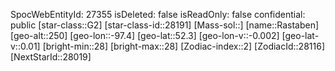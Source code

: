 ﻿---
location: [52.3,-97.4,250]
type: Station
tags:
- astro/Star

---
SpocWebEntityId: 27355
isDeleted: false
isReadOnly: false
confidential: public
[star-class::G2]
[star-class-id::28191]
[Mass-sol::]
[name::Rastaben]
[geo-alt::250]
[geo-lon::-97.4]
[geo-lat::52.3]
[geo-lon-v::-0.002]
[geo-lat-v::0.01]
[bright-min::28]
[bright-max::28]
[Zodiac-index::2]
[ZodiacId::28116]
[NextStarId::28019]

